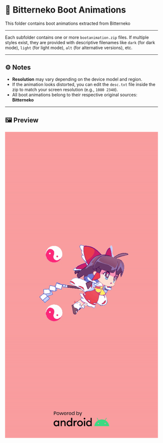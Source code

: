 # 🌈 Bitterneko Boot Animations

This folder contains boot animations extracted from Bitterneko

---

Each subfolder contains one or more `bootanimation.zip` files. If multiple styles exist, they are provided with descriptive filenames like `dark` (for dark mode), `light` (for light mode), `alt` (for alternative versions), etc.

---

## ⚙️ Notes

* **Resolution** may vary depending on the device model and region.
* If the animation looks distorted, you can edit the `desc.txt` file inside the zip to match your screen resolution (e.g., `1080 2340`).
* All boot animations belong to their respective original sources: **Bitterneko**

---

## 🖼️ Preview

![Reimu](Reimu.Hakurei\preview\preview.gif)


